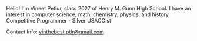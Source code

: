   Hello!
I'm Vineet Petlur, class 2027 of Henry M. Gunn High School.
I have an interest in computer science, math, chemistry, physics, and history.
Competitive Programmer - Silver USACOist

Contact Info: vinthebest.ptlr@gmail.com
